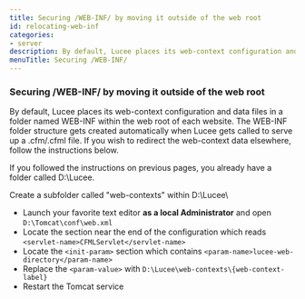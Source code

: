 ```yaml
---
title: Securing /WEB-INF/ by moving it outside of the web root
id: relocating-web-inf
categories:
- server
description: By default, Lucee places its web-context configuration and data files in a folder named WEB-INF within the web root of each website.
menuTitle: Securing /WEB-INF/
---
```


### Securing /WEB-INF/ by moving it outside of the web root ###

By default, Lucee places its web-context configuration and data files in a folder named WEB-INF within the web root of each website.
The WEB-INF folder structure gets created automatically when Lucee gets called to serve up a .cfm/.cfml file.
If you wish to redirect the web-context data elsewhere, follow the instructions below.

If you followed the instructions on previous pages, you already have a folder called D:\Lucee\.

Create a subfolder called "web-contexts" within D:\Lucee\

* Launch your favorite text editor **as a local Administrator** and open `D:\Tomcat\conf\web.xml`
* Locate the section near the end of the configuration which reads `<servlet-name>CFMLServlet</servlet-name>`
* Locate the `<init-param>` section which contains `<param-name>lucee-web-directory</param-name>`
* Replace the `<param-value>` with `D:\Lucee\web-contexts\{web-context-label}`
* Restart the Tomcat service
